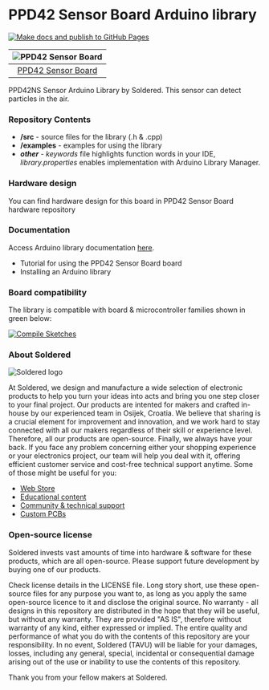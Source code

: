 # PPD42 Sensor Board Arduino library

[![Make docs and publish to GitHub Pages](https://github.com/SolderedElectronics/Soldered-PPD42-Particle-Sensor-Arduino-Library/actions/workflows/make_docs.yml/badge.svg?branch=dev)](https://github.com/SolderedElectronics/Soldered-PPD42-Particle-Sensor-Arduino-Library/actions/workflows/make_docs.yml)

| ![PPD42 Sensor Board](https://upload.wikimedia.org/wikipedia/commons/8/8f/Example_image.svg) |
| :------------------------------------------------------------------------------------------: |
|                      [PPD42 Sensor Board](https://www.solde.red/109006)                      |

PPD42NS Sensor Arduino Library by Soldered.
This sensor can detect particles in the air.

### Repository Contents

- **/src** - source files for the library (.h & .cpp)
- **/examples** - examples for using the library
- **_other_** - _keywords_ file highlights function words in your IDE, _library.properties_ enables implementation with Arduino Library Manager.

### Hardware design

You can find hardware design for this board in PPD42 Sensor Board hardware repository

### Documentation

Access Arduino library documentation [here](https://e-radionicacom.github.io/Soldered-PPD42-Particle-Sensor-Arduino-Library/).

- Tutorial for using the PPD42 Sensor Board board
- Installing an Arduino library

### Board compatibility

The library is compatible with board & microcontroller families shown in green below:

[![Compile Sketches](http://github-actions.40ants.com/e-radionicacom/Soldered-PPD42-Particle-Sensor-Arduino-Library/matrix.svg?branch=dev&only=Compile%20Sketches)](https://github.com/SolderedElectronics/Soldered-PPD42-Particle-Sensor-Arduino-Library/actions/workflows/compile_test.yml)

### About Soldered

![Soldered logo](https://raw.githubusercontent.com/e-radionicacom/Soldered-PPD42-Particle-Sensor-Arduino-Library/dev/extras/Logo%20horizontal-2.svg)

At Soldered, we design and manufacture a wide selection of electronic products to help you turn your ideas into acts and bring you one step closer to your final project. Our products are intented for makers and crafted in-house by our experienced team in Osijek, Croatia. We believe that sharing is a crucial element for improvement and innovation, and we work hard to stay connected with all our makers regardless of their skill or experience level. Therefore, all our products are open-source. Finally, we always have your back. If you face any problem concerning either your shopping experience or your electronics project, our team will help you deal with it, offering efficient customer service and cost-free technical support anytime. Some of those might be useful for you:

- [Web Store](https://www.soldered.com)
- [Educational content](https://learn.soldered.com)
- [Community & technical support](https://community.soldered.com)
- [Custom PCBs](https://pcb.soldered.com)

### Open-source license

Soldered invests vast amounts of time into hardware & software for these products, which are all open-source. Please support future development by buying one of our products.

Check license details in the LICENSE file. Long story short, use these open-source files for any purpose you want to, as long as you apply the same open-source licence to it and disclose the original source. No warranty - all designs in this repository are distributed in the hope that they will be useful, but without any warranty. They are provided "AS IS", therefore without warranty of any kind, either expressed or implied. The entire quality and performance of what you do with the contents of this repository are your responsibility. In no event, Soldered (TAVU) will be liable for your damages, losses, including any general, special, incidental or consequential damage arising out of the use or inability to use the contents of this repository.

Thank you from your fellow makers at Soldered.
